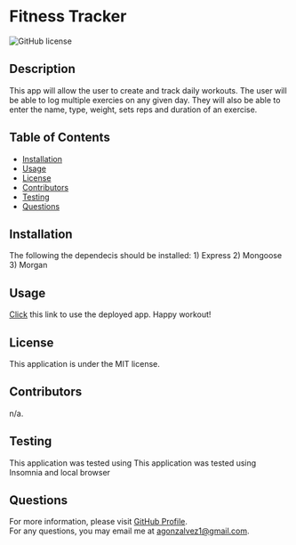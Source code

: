 # Fitness Tracker
![GitHub license](https://img.shields.io/badge/license-MIT-blue.svg)  
## Description
This app will allow the user to create and track daily workouts. The user will be able to log multiple exercies on any given day. They will also be  able to enter the name, type, weight, sets reps and duration of an exercise.
## Table of Contents 
- [Installation](#installation)
- [Usage](#usage)
- [License](#license)
- [Contributors](#contributors)
- [Testing](#test)
- [Questions](#questions)
## Installation
The following the dependecis should be installed: 1) Express 2) Mongoose 3) Morgan
## Usage
[Click](undefined) this link to use the deployed app. Happy workout! 
## License
This application is under the MIT license.  
## Contributors
n/a.
## Testing
This application was tested using This application was tested using Insomnia and local browser
## Questions
For more information, please visit [GitHub Profile](https://github.com/agonzalvez/).  
For any questions, you may email me at agonzalvez1@gmail.com.